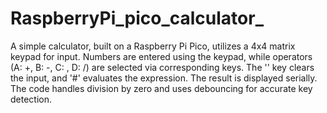 # RaspberryPi_pico_calculator_
A simple calculator, built on a Raspberry Pi Pico, utilizes a 4x4 matrix keypad for input. Numbers are entered using the keypad, while operators (A: +, B: -, C: , D: /) are selected via corresponding keys. The '' key clears the input, and '#' evaluates the expression. The result is displayed serially. The code handles division by zero and uses debouncing for accurate key detection.
